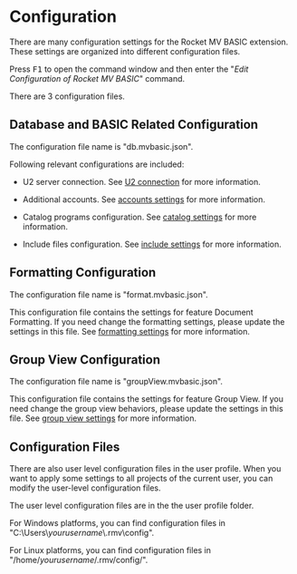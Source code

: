 # Configuration

There are many configuration settings for the Rocket MV BASIC extension. These settings are organized into different configuration files.

Press <kbd>F1</kbd> to open the command window and then enter the "*Edit Configuration of Rocket MV BASIC*" command.

There are 3 configuration files.

## Database and BASIC Related Configuration

The configuration file name is "db.mvbasic.json". 

Following relevant configurations are included:

- U2 server connection. See [U2 connection](./Connection.md) for more information.

 - Additional accounts. See [accounts settings](./Accounts.md) for more information.

 - Catalog programs configuration. See [catalog settings](./Catalog.md) for more information.

 - Include files configuration. See [include settings](./Include.md) for more information.

## Formatting Configuration

The configuration file name is "format.mvbasic.json". 

This configuration file contains the settings for feature Document Formatting. If you need change the formatting settings, please update the settings in this file. See [formatting settings](./Formatting.md) for more information.

## Group View Configuration

The configuration file name is "groupView.mvbasic.json". 

This configuration file contains the settings for feature Group View. If you need change the group view behaviors, please update the settings in this file. See [group view settings](./GroupView.md) for more information.

## Configuration Files


There are also user level configuration files in the user profile. When you want to apply some settings to all projects of the current user, you can modify the user-level configuration files.

The user level configuration files are in the the user profile folder. 

For Windows platforms, you can find configuration files in "C:\Users\\*yourusername*\\.rmv\config\".

For Linux platforms, you can find configuration files in "/home/*yourusername*/.rmv/config/".

